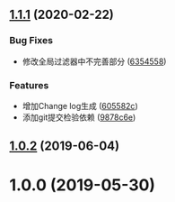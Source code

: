 ## [1.1.1](https://gitee.com/xrkj/vue-cli-vant-starter/compare/v1.1.0...v1.1.1) (2020-02-22)


### Bug Fixes

* 修改全局过滤器中不完善部分 ([6354558](https://gitee.com/xrkj/vue-cli-vant-starter/commits/6354558ce595cfb40eac5a6e9f1dc0f72985722c))


### Features

* 增加Change log生成 ([605582c](https://gitee.com/xrkj/vue-cli-vant-starter/commits/605582ce4696694842bffdb929a4be7ae31855c4))
* 添加git提交检验依赖 ([9878c6e](https://gitee.com/xrkj/vue-cli-vant-starter/commits/9878c6e5261990da05429044d658b4ba9ad5764b))



## [1.0.2](https://gitee.com/xrkj/vue-cli-vant-starter/compare/v1.0.1...v1.0.2) (2019-06-04)



# 1.0.0 (2019-05-30)



